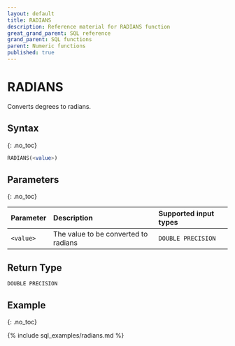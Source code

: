 ```yaml
---
layout: default
title: RADIANS
description: Reference material for RADIANS function
great_grand_parent: SQL reference
grand_parent: SQL functions
parent: Numeric functions
published: true
---
```


# RADIANS

Converts degrees to radians.

## Syntax
{: .no_toc}

```sql
RADIANS(<value>) 
```
## Parameters 
{: .no_toc}

| Parameter | Description                                                                                                         | Supported input types | 
| :--------- | :------------------------------------------------------------------------------------------------------------------- | :------------| 
| `<value>`   | The value to be converted to radians | `DOUBLE PRECISION` |

## Return Type
`DOUBLE PRECISION`

## Example
{: .no_toc}

{% include sql_examples/radians.md %}
